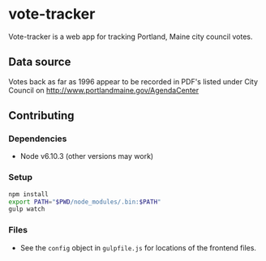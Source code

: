 # vote-tracker

Vote-tracker is a web app for tracking Portland, Maine city council votes.

## Data source

Votes back as far as 1996 appear to be recorded in PDF's listed under City
Council on http://www.portlandmaine.gov/AgendaCenter

## Contributing

### Dependencies

* Node v6.10.3 (other versions may work)

### Setup

```sh
npm install
export PATH="$PWD/node_modules/.bin:$PATH"
gulp watch
```

### Files

* See the `config` object in `gulpfile.js` for locations of the frontend files.
